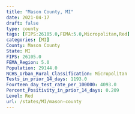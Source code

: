 ```yaml
---
title: "Mason County, MI"
date: 2021-04-17
draft: false
type: county
tags: [FIPS:26105.0,FEMA:5.0,Micropolitan,Red]
categories: [MI]
County: Mason County
State: MI
FIPS: 26105.0
FEMA_Region: 5.0
Population: 29144.0
NCHS_Urban_Rural_Classification: Micropolitan
Tests_in_prior_14_days: 1193.0
Fourteen_day_test_rate_per_100000: 4093.0
Percent_Positivity_in_prior_14_days: 0.209
Level: Red
url: /states/MI/mason-county
---
```



